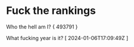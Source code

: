 # Fuck the rankings

Who the hell am I?
{ 493791 }

What fucking year is it?
[ 2024-01-06T17:09:49Z ]
